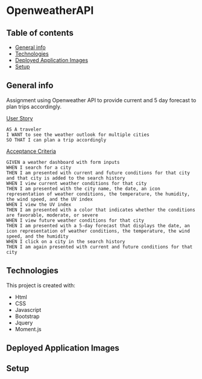 # OpenweatherAPI


## Table of contents
* [General info](#general-info)
* [Technologies](#technologies)
* [Deployed Application Images](#deployed-application-images)
* [Setup](#setup)

## General info

Assignment using Openweather API to provide current and 5 day forecast to plan trips accordingly.

<ins>User Story</ins>

```
AS A traveler
I WANT to see the weather outlook for multiple cities
SO THAT I can plan a trip accordingly
```
<ins>Acceptance Criteria</ins>

```
GIVEN a weather dashboard with form inputs
WHEN I search for a city
THEN I am presented with current and future conditions for that city and that city is added to the search history
WHEN I view current weather conditions for that city
THEN I am presented with the city name, the date, an icon representation of weather conditions, the temperature, the humidity, the wind speed, and the UV index
WHEN I view the UV index
THEN I am presented with a color that indicates whether the conditions are favorable, moderate, or severe
WHEN I view future weather conditions for that city
THEN I am presented with a 5-day forecast that displays the date, an icon representation of weather conditions, the temperature, the wind speed, and the humidity
WHEN I click on a city in the search history
THEN I am again presented with current and future conditions for that city
```
	
## Technologies
This project is created with:
* Html
* CSS
* Javascript
* Bootstrap
* Jquery
* Moment.js

## Deployed Application Images


## Setup
